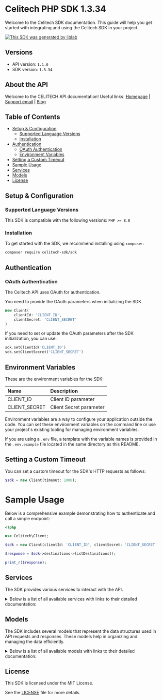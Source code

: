 # Celitech PHP SDK 1.3.34


Welcome to the Celitech SDK documentation. This guide will help you get started with integrating and using the Celitech SDK in your project.

[![This SDK was generated by liblab](https://public-liblab-readme-assets.s3.us-east-1.amazonaws.com/built-by-liblab-icon.svg)](https://liblab.com/?utm_source=readme)

## Versions

- API version: `1.1.0`
- SDK version: `1.3.34`

## About the API

Welcome to the CELITECH API documentation!  Useful links: [Homepage](https://www.celitech.com) | [Support email](mailto:support@celitech.com) | [Blog](https://www.celitech.com/blog/) 

## Table of Contents
- [Setup & Configuration](#setup--configuration)
	- [Supported Language Versions](#supported-language-versions)
	- [Installation](#installation)
- [Authentication](#authentication)
	- [OAuth Authentication](#oauth-authentication)
  - [Environment Variables](#environment-variables)
- [Setting a Custom Timeout](#setting-a-custom-timeout)
- [Sample Usage](#sample-usage)
- [Services](#services)
- [Models](#models)
- [License](#license)

## Setup & Configuration

### Supported Language Versions

This SDK is compatible with the following versions: `PHP >= 8.0`

### Installation

To get started with the SDK, we recommend installing using `composer`:

```bash
composer require celitech-sdk/sdk
```

## Authentication


### OAuth Authentication

The Celitech API uses OAuth for authentication.

You need to provide the OAuth parameters when initializing the SDK.

```php
new Client(
	clientId: 'CLIENT_ID',
	clientSecret: 'CLIENT_SECRET'
)
```

If you need to set or update the OAuth parameters after the SDK initialization, you can use:

```php
sdk.setClientId('CLIENT_ID')
sdk.setClientSecret('CLIENT_SECRET')
```


## Environment Variables

These are the environment variables for the SDK:

| Name      | Description  |
| :-------- | :----------- |
| CLIENT_ID | Client ID parameter |
| CLIENT_SECRET | Client Secret parameter |

Environment variables are a way to configure your application outside the code. You can set these environment variables on the command line or use your project's existing tooling for managing environment variables.

If you are using a `.env` file, a template with the variable names is provided in the `.env.example` file located in the same directory as this README.

## Setting a Custom Timeout

You can set a custom timeout for the SDK's HTTP requests as follows:

```php
$sdk = new Client(timeout: 1000);
```

# Sample Usage

Below is a comprehensive example demonstrating how to authenticate and call a simple endpoint:

```php
<?php

use Celitech\Client;

$sdk = new Client(clientId: 'CLIENT_ID', clientSecret: 'CLIENT_SECRET');

$response = $sdk->destinations->listDestinations();

print_r($response);

```

## Services

The SDK provides various services to interact with the API.

<details> 
<summary>Below is a list of all available services with links to their detailed documentation:</summary>

| Name |
| :--- |
| [OAuth](documentation/services/OAuth.md) |
| [Destinations](documentation/services/Destinations.md) |
| [Packages](documentation/services/Packages.md) |
| [Purchases](documentation/services/Purchases.md) |
| [ESim](documentation/services/ESim.md) |
</details>

## Models

The SDK includes several models that represent the data structures used in API requests and responses. These models help in organizing and managing the data efficiently.

<details> 
<summary>Below is a list of all available models with links to their detailed documentation:</summary>

| Name       | Description |
| :--------- | :---------- |
| [GetAccessTokenRequest](documentation/models/GetAccessTokenRequest.md) |  |
| [GetAccessTokenOkResponse](documentation/models/GetAccessTokenOkResponse.md) |  |
| [ListDestinationsOkResponse](documentation/models/ListDestinationsOkResponse.md) |  |
| [ListPackagesOkResponse](documentation/models/ListPackagesOkResponse.md) |  |
| [ListPurchasesOkResponse](documentation/models/ListPurchasesOkResponse.md) |  |
| [CreatePurchaseRequest](documentation/models/CreatePurchaseRequest.md) |  |
| [CreatePurchaseOkResponse](documentation/models/CreatePurchaseOkResponse.md) |  |
| [TopUpEsimRequest](documentation/models/TopUpEsimRequest.md) |  |
| [TopUpEsimOkResponse](documentation/models/TopUpEsimOkResponse.md) |  |
| [EditPurchaseRequest](documentation/models/EditPurchaseRequest.md) |  |
| [EditPurchaseOkResponse](documentation/models/EditPurchaseOkResponse.md) |  |
| [GetPurchaseConsumptionOkResponse](documentation/models/GetPurchaseConsumptionOkResponse.md) |  |
| [GetEsimOkResponse](documentation/models/GetEsimOkResponse.md) |  |
| [GetEsimDeviceOkResponse](documentation/models/GetEsimDeviceOkResponse.md) |  |
| [GetEsimHistoryOkResponse](documentation/models/GetEsimHistoryOkResponse.md) |  |
| [GetEsimMacOkResponse](documentation/models/GetEsimMacOkResponse.md) |  |
| [GrantType](documentation/models/GrantType.md) |  |
| [Destinations](documentation/models/Destinations.md) |  |
| [Packages](documentation/models/Packages.md) |  |
| [Purchases](documentation/models/Purchases.md) |  |
| [Package](documentation/models/Package.md) |  |
| [PurchasesEsim](documentation/models/PurchasesEsim.md) |  |
| [CreatePurchaseOkResponsePurchase](documentation/models/CreatePurchaseOkResponsePurchase.md) |  |
| [CreatePurchaseOkResponseProfile](documentation/models/CreatePurchaseOkResponseProfile.md) |  |
| [TopUpEsimOkResponsePurchase](documentation/models/TopUpEsimOkResponsePurchase.md) |  |
| [TopUpEsimOkResponseProfile](documentation/models/TopUpEsimOkResponseProfile.md) |  |
| [GetEsimOkResponseEsim](documentation/models/GetEsimOkResponseEsim.md) |  |
| [Device](documentation/models/Device.md) |  |
| [GetEsimHistoryOkResponseEsim](documentation/models/GetEsimHistoryOkResponseEsim.md) |  |
| [History](documentation/models/History.md) |  |
| [GetEsimMacOkResponseEsim](documentation/models/GetEsimMacOkResponseEsim.md) |  |
</details>

## License

This SDK is licensed under the MIT License.

See the [LICENSE](LICENSE) file for more details.


